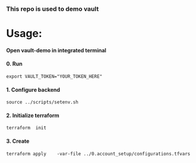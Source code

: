 ### This repo is used to demo vault


# Usage: 
#### Open vault-demo in integrated terminal
#### 0. Run 
```
export VAULT_TOKEN="YOUR_TOKEN_HERE"
```

#### 1. Configure backend
```
source ../scripts/setenv.sh
```

#### 2. Initialize terraform 
```
terraform  init 
```
#### 3. Create 
```
terraform apply    -var-file ../0.account_setup/configurations.tfvars 
```



